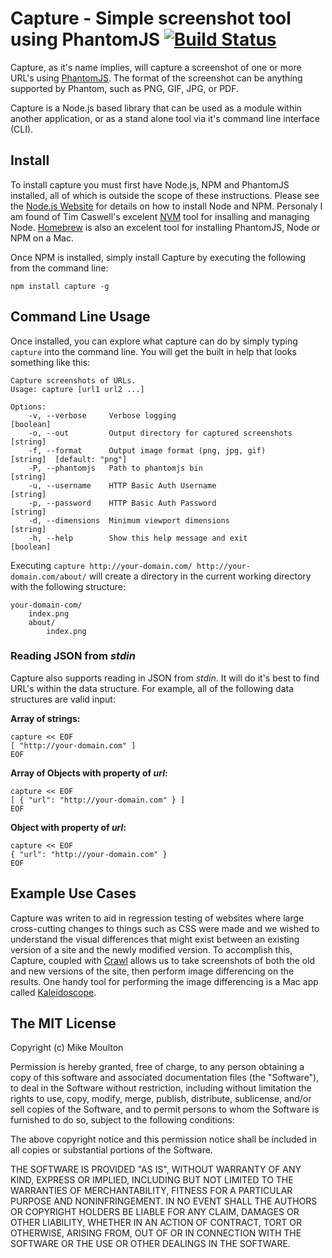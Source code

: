 # Capture - Simple screenshot tool using PhantomJS [![Build Status](https://travis-ci.org/mmoulton/capture.png)](https://travis-ci.org/mmoulton/capture)

Capture, as it's name implies, will capture a screenshot of one or more URL's using [PhantomJS](http://phantomjs.org). The format of the screenshot can be anything supported by Phantom, such as PNG, GIF, JPG, or PDF.

Capture is a Node.js based library that can be used as a module within another application, or as a stand alone tool via it's command line interface (CLI).

## Install

To install capture you must first have Node.js, NPM and PhantomJS installed, all of which is outside the scope of these instructions. Please see the [Node.js Website](http://nodejs.org) for details on how to install Node and NPM. Personaly I am found of Tim Caswell's excelent [NVM](https://github.com/creationix/nvm) tool for insalling and managing Node. [Homebrew](http://mxcl.github.com/homebrew/) is also an excelent tool for installing PhantomJS, Node or NPM on a Mac.

Once NPM is installed, simply install Capture by executing the following from the command line:

	npm install capture -g


## Command Line Usage

Once installed, you can explore what capture can do by simply typing `capture` into the command line. You will get the built in help that looks something like this:

	Capture screenshots of URLs.
	Usage: capture [url1 url2 ...]

	Options:
		-v, --verbose     Verbose logging                            [boolean]
		-o, --out         Output directory for captured screenshots  [string]
		-f, --format      Output image format (png, jpg, gif)        [string]  [default: "png"]
		-P, --phantomjs   Path to phantomjs bin                      [string]
		-u, --username    HTTP Basic Auth Username                   [string]
		-p, --password    HTTP Basic Auth Password                   [string]
		-d, --dimensions  Minimum viewport dimensions                [string]
		-h, --help        Show this help message and exit            [boolean]

Executing `capture http://your-domain.com/ http://your-domain.com/about/` will create a directory in the current working directory with the following structure:

	your-domain-com/
		index.png
		about/
			index.png

### Reading JSON from *stdin*

Capture also supports reading in JSON from *stdin*. It will do it's best to find URL's within the data structure. For example, all of the following data structures are valid input:

**Array of strings:**

	capture << EOF
	[ "http://your-domain.com" ]
	EOF

**Array of Objects with property of *url*:**

	capture << EOF
	[ { "url": "http://your-domain.com" } ]
	EOF

**Object with property of *url*:**

	capture << EOF
	{ "url": "http://your-domain.com" }
	EOF

## Example Use Cases

Capture was writen to aid in regression testing of websites where large cross-cutting changes to things such as CSS were made and we wished to understand the visual differences that might exist between an existing version of a site and the newly modified version. To accomplish this, Capture, coupled with [Crawl](http://github.com/mmoulton/crawl) allows us to take screenshots of both the old and new versions of the site, then perform image differencing on the results. One handy tool for performing the image differencing is a Mac app called [Kaleidoscope](http://www.kaleidoscopeapp.com).


## The MIT License

Copyright (c) Mike Moulton

Permission is hereby granted, free of charge, to any person obtaining a copy of this software and associated documentation files (the "Software"), to deal in the Software without restriction, including without limitation the rights to use, copy, modify, merge, publish, distribute, sublicense, and/or sell copies of the Software, and to permit persons to whom the Software is furnished to do so, subject to the following conditions:

The above copyright notice and this permission notice shall be included in all copies or substantial portions of the Software.

THE SOFTWARE IS PROVIDED "AS IS", WITHOUT WARRANTY OF ANY KIND, EXPRESS OR IMPLIED, INCLUDING BUT NOT LIMITED TO THE WARRANTIES OF MERCHANTABILITY, FITNESS FOR A PARTICULAR PURPOSE AND NONINFRINGEMENT. IN NO EVENT SHALL THE AUTHORS OR COPYRIGHT HOLDERS BE LIABLE FOR ANY CLAIM, DAMAGES OR OTHER LIABILITY, WHETHER IN AN ACTION OF CONTRACT, TORT OR OTHERWISE, ARISING FROM, OUT OF OR IN CONNECTION WITH THE SOFTWARE OR THE USE OR OTHER DEALINGS IN THE SOFTWARE.
